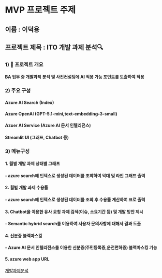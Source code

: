 # MVP 프로젝트 주제
## 이름 : 이덕용
## 프로젝트 제목 : ITO 개발 과제 분석🔍
### 1) 📃 프로젝트 개요
#### BA 업무 중 개발과제 분석 및 사전컨설팅에 AI 적용 가능 포인트를 도출하여 적용
### 2) 주요 구성
#### Azure AI Search (Index)
#### Azure OpenAI (GPT-5.1-mini,text-embedding-3-small)
#### Azuer AI Service (Azure AI 문서 인텔리전스)
#### Streamlit UI (그래프, Chatbot 등)
### 3) 메뉴구성
#### 1. 월별 개발 과제 상태별 그래프
#### - azure search에 인덱스로 생성된 데이터를 조회하여 막대 및 라인 그래프 출력
#### 2. 월별 개발 과제 수용률
#### - azure search에 인덱스로 생성된 데이터를 조회 후 수용률 계산하여 표로 출력
#### 3. Chatbot을 이용한 유사 요청 과제 검색(이슈, 소요기간 등) 및 개발 방안 제시
#### - Semantic hybrid search를 이용하여 사용자 문의사항에 대해서 결과 도출
#### 4. 신분증 블랙마스킹
#### - Azure AI 문서 인텔리전스를 이용한 신분증(주민등록증,운전면허증) 블랙마스킹 기능
#### 5. azure web app URL
[개발과제분석](https://ktds15-0917-webapp-frcxcdfufygwhjer.swedencentral-01.azurewebsites.net/)

